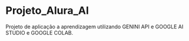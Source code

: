 # Projeto_Alura_AI
Projeto de aplicação a aprendizagem utilizando GENINI API e GOOGLE AI STUDIO e GOOGLE COLAB.
